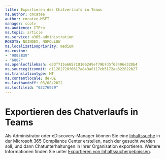 ```yaml
---
title: Exportieren des Chatverlaufs in Teams
ms.author: cmcatee
author: cmcatee-MSFT
manager: scotv
ms.audience: ITPro
ms.topic: article
ms.service: o365-administration
ROBOTS: NOINDEX, NOFOLLOW
ms.localizationpriority: medium
ms.custom:
- "9003839"
- "6887"
ms.openlocfilehash: e33f715a665710106249ef79b7d5f63496e320b4
ms.sourcegitcommit: d11262728f0617a843a0117cb5172aa322022b27
ms.translationtype: MT
ms.contentlocale: de-DE
ms.lasthandoff: 03/08/2022
ms.locfileid: "63276929"
---
```

# <a name="export-chat-history-in-teams"></a>Exportieren des Chatverlaufs in Teams

Als Administrator oder eDiscovery-Manager können Sie eine [Inhaltssuche](https://docs.microsoft.com/microsoft-365/compliance/content-search) in der Microsoft 365 Compliance Center erstellen, nach der gesucht werden soll, und dann Chatunterhaltungen in Ihrer Organisation exportieren. Weitere Informationen finden Sie unter [Exportieren von Inhaltssuchergebnissen](https://docs.microsoft.com/microsoft-365/compliance/export-search-results).
